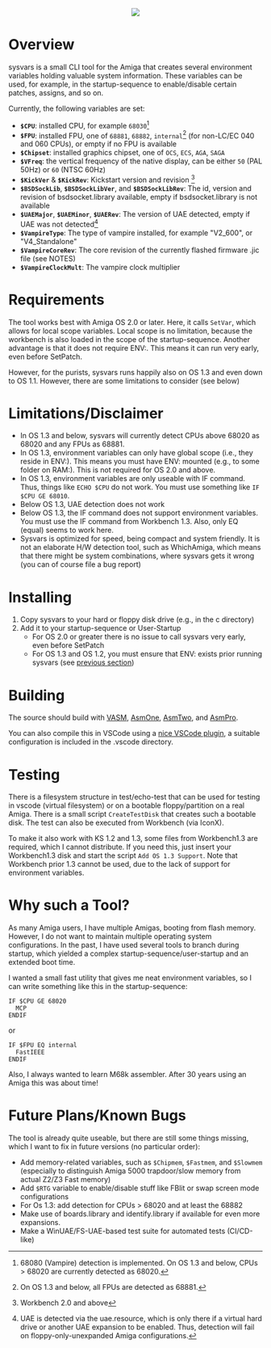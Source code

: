 
<p align="center">
  <img src="https://github.com/larsonmars/sysvars/assets/33299122/0c5c48a3-638b-4caa-a48e-8da800cdeea6">
</p>

# Overview
sysvars is a small CLI tool for the Amiga that creates several environment variables holding valuable system information. These variables can be used, for example, in the startup-sequence to enable/disable certain patches, assigns, and so on.

Currently, the following variables are set:
- **``$CPU``**: installed CPU, for example ``68030``[^1]
- **``$FPU``**: installed FPU, one of ``68881``, ``68882``, ``internal``[^2] (for non-LC/EC 040 and 060 CPUs), or empty if no FPU is available
- **``$Chipset``**: installed graphics chipset, one of ``OCS``, ``ECS``, ``AGA``, ``SAGA``
- **``$VFreq``**: the vertical frequency of the native display, can be either ``50`` (PAL 50Hz) or ``60`` (NTSC 60Hz)
- **``$KickVer``** & **``$KickRev``**: Kickstart version and revision [^3]
- **``$BSDSockLib``**, **``$BSDSockLibVer``**, and **``$BSDSockLibRev``**: The id, version and revision of bsdsocket.library available, empty if bsdsocket.library is not available
- **``$UAEMajor``**, **``$UAEMinor``**, **``$UAERev``**: The version of UAE detected, empty if UAE was not detected[^4]
- **``$VampireType``**: The type of vampire installed, for example "V2_600", or "V4_Standalone"
- **``$VampireCoreRev``**: The core revision of the currently flashed firmware .jic file (see NOTES)
- **``$VampireClockMult``**: The vampire clock multiplier

# Requirements

The tool works best with Amiga OS 2.0 or later. Here, it calls ``SetVar``, which allows for local scope variables. Local scope is no limitation, because the workbench is also loaded in the scope of the startup-sequence. Another advantage is that it does not require ENV:. This means it can run very early, even before SetPatch.

However, for the purists, sysvars runs happily also on OS 1.3 and even down to OS 1.1. However, there are some limitations to consider (see below)

# Limitations/Disclaimer

- In OS 1.3 and below, sysvars will currently detect CPUs above 68020 as 68020 and any FPUs as 68881.
- In OS 1.3, environment variables can only have global scope (i.e., they reside in ENV:). This means you must have ENV: mounted (e.g., to some folder on RAM:). This is not required for OS 2.0 and above.
- In OS 1.3, environment variables are only useable with IF command. Thus, things like ``ECHO $CPU`` do not work. You must use something like ``IF $CPU GE 68010``.
- Below OS 1.3, UAE detection does not work
- Below OS 1.3, the IF command does not support environment variables. You must use the IF command from Workbench 1.3. Also, only EQ (equal) seems to work here.
- Sysvars is optimized for speed, being compact and system friendly. It is not an elaborate H/W detection tool, such as WhichAmiga, which means that there might be system combinations, where sysvars gets it wrong (you can of course file a bug report)

[^1]: 68080 (Vampire) detection is implemented. On OS 1.3 and below, CPUs > 68020 are currently detected as 68020.
[^2]: On OS 1.3 and below, all FPUs are detected as 68881.
[^3]: Workbench 2.0 and above 
[^4]: UAE is detected via the uae.resource, which is only there if a virtual hard drive or another UAE expansion to be enabled. Thus, detection will fail on floppy-only-unexpanded Amiga configurations.

# Installing

1. Copy sysvars to your hard or floppy disk drive (e.g., in the c directory)
2. Add it to your startup-sequence or User-Startup
   - For OS 2.0 or greater there is no issue to call sysvars very early, even before SetPatch
   - For OS 1.3 and OS 1.2, you must ensure that ENV: exists prior running sysvars (see [previous section](#Requirements))

# Building

The source should build with [VASM](http://www.compilers.de/vasm.html), [AsmOne](http://www.theflamearrows.info/documents/asmone.html), [AsmTwo](http://coppershade.org/articles/Code/Tools/AsmTwo/), and [AsmPro](https://aminet.net/package/dev/asm/ASMPro1.19).

You can also compile this in VSCode using a [nice VSCode plugin](https://github.com/prb28/vscode-amiga-assembly), a suitable configuration is included in the .vscode directory.

# Testing

There is a filesystem structure in test/echo-test that can be used for testing in vscode (virtual filesystem) or on a bootable floppy/partition on a real Amiga. There is a small script `CreateTestDisk` that creates such a bootable disk. The test can also be executed from Workbench (via IconX).

To make it also work with KS 1.2 and 1.3, some files from Workbench1.3 are required, which I cannot distribute. If you need this, just insert your Workbench1.3 disk and start the script `Add OS 1.3 Support`. Note that Workbench prior 1.3 cannot be used, due to the lack of support for environment variables.

# Why such a Tool?

As many Amiga users, I have multiple Amigas, booting from flash memory. However, I do not want to maintain multiple operating system configurations. In the past, I have used several tools to branch during startup, which yielded a complex startup-sequence/user-startup and an extended boot time.

I wanted a small fast utility that gives me neat environment variables, so I can write something like this in the startup-sequence:

```
IF $CPU GE 68020
  MCP
ENDIF
```

or

```
IF $FPU EQ internal
  FastIEEE
ENDIF
```

Also, I always wanted to learn M68k assembler. After 30 years using an Amiga this was about time!

# Future Plans/Known Bugs

The tool is already quite useable, but there are still some things missing, which I want to fix in future versions (no particular order):

- Add memory-related variables, such as ``$Chipmem``, ``$Fastmem``, and ``$Slowmem`` (especially to distinguish Amiga 5000 trapdoor/slow memory from actual Z2/Z3 Fast memory)
- Add ``$RTG`` variable to enable/disable stuff like FBlit or swap screen mode configurations
- For Os 1.3: add detection for CPUs > 68020 and at least the 68882
- Make use of boards.library and identify.library if available for even more expansions.
- Make a WinUAE/FS-UAE-based test suite for automated tests (CI/CD-like)